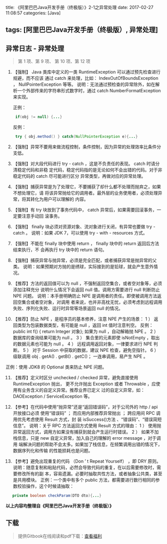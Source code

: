 

title: 《阿里巴巴Java开发手册（终极版）》2-1之异常处理
date: 2017-02-27 11:08:57
categories: [Java]


tags: [阿里巴巴Java开发手册（终极版）, 异常处理]
---

## 异常日志 - 异常处理

> 第 1 项、第 9 项、 第 10 项、第 12 项

1. 【强制】 Java 类库中定义的一类 RuntimeException 可以通过预先检查进行规避，而不应该
   通过 catch 来处理，比如： IndexOutOfBoundsException ， NullPointerException 等等。
   说明：无法通过预检查的异常除外，如在解析一个外部传来的字符串形式数字时，通过 catch
   NumberFormatException 来实现。

   正例：

   ``` java
    if(obj != null) {...}
   ```

   反例：

   ``` java
    try { obj.method() } catch(NullPointerException e){...}
   ```

2. 【强制】异常不要用来做流程控制，条件控制，因为异常的处理效率比条件分支低。

<!-- more -->

3. 【强制】对大段代码进行 try - catch ，这是不负责任的表现。 catch 时请分清稳定代码和非稳
   定代码，稳定代码指的是无论如何不会出错的代码。对于非稳定代码的 catch 尽可能进行区分
   异常类型，再做对应的异常处理。

4. 【强制】捕获异常是为了处理它，不要捕获了却什么都不处理而抛弃之，如果不想处理它，请
   将该异常抛给它的调用者。最外层的业务使用者，必须处理异常，将其转化为用户可以理解的
   内容。

5. 【强制】有 try 块放到了事务代码中， catch 异常后，如果需要回滚事务，一定要注意手动回
   滚事务。

6. 【强制】 finally 块必须对资源对象、流对象进行关闭，有异常也要做 try - catch 。
   说明：如果 JDK 7，可以使用 try - with - resources 方式。

7. 【强制】不能在 finally 块中使用 return ， finally 块中的 return 返回后方法结束执行，不
   会再执行 try 块中的 return 语句。

8. 【强制】捕获异常与抛异常，必须是完全匹配，或者捕获异常是抛异常的父类。
   说明：如果预期对方抛的是绣球，实际接到的是铅球，就会产生意外情况。

9. 【推荐】方法的返回值可以为 null ，不强制返回空集合，或者空对象等，必须添加注释充分
   说明什么情况下会返回 null 值。调用方需要进行 null 判断防止 NPE 问题。
   说明：本手册明确防止 NPE 是调用者的责任。即使被调用方法返回空集合或者空对象，对调用
   者来说，也并非高枕无忧，必须考虑到远程调用失败、序列化失败、运行时异常等场景返回
   null 的情况。

10. 【推荐】防止 NPE ，是程序员的基本修养，注意 NPE 产生的场景：
  1 ） 返回类型为包装数据类型，有可能是 null ，返回 int 值时注意判空。
  反例： public int f() {  return Integer 对象}; 如果为 null ，自动解箱抛 NPE 。
  2 ） 数据库的查询结果可能为 null 。
  3 ） 集合里的元素即使 isNotEmpty ，取出的数据元素也可能为 null 。
  4 ） 远程调用返回对象，一律要求进行 NPE 判断。
  5 ） 对于 Session 中获取的数据，建议 NPE 检查，避免空指针。
  6 ） 级联调用 obj . getA() . getB() . getC()； 一连串调用，易产生 NPE 。

  正例：使用 JDK8 的 Optional 类来防止 NPE 问题。

11. 【推荐】定义时区分 unchecked /  checked 异常，避免直接使用 RuntimeException 抛出，
   更不允许抛出 Exception 或者 Throwable ，应使用有业务含义的自定义异常。推荐业界已定义
   过的自定义异常，如： DAOException /  ServiceException 等。

12. 【参考】在代码中使用“抛异常”还是“返回错误码”，对于公司外的 http / api 开放接口必须
   使用“错误码” ； 而应用内部推荐异常抛出 ； 跨应用间 RPC 调用优先考虑使用 Result 方式，封
   装 isSuccess()方法 、“错误码”、“错误简短信息”。
   说明：关于 RPC 方法返回方式使用 Result 方式的理由：
   1 ） 使用抛异常返回方式，调用方如果没有捕获到就会产生运行时错误。
   2 ） 如果不加栈信息，只是 new 自定义异常，加入自己的理解的 error message ，对于调用
   端解决问题的帮助不会太多。如果加了栈信息，在频繁调用出错的情况下，数据序列化和传输
   的性能损耗也是问题。

13. 【参考】避免出现重复的代码 （Don ’ t Repeat Yourself） ，即 DRY 原则。
   说明：随意复制和粘贴代码，必然会导致代码的重复，在以后需要修改时，需要修改所有的副
   本，容易遗漏。必要时抽取共性方法，或者抽象公共类，甚至是共用模块。
   正例：一个类中有多个 public 方法，都需要进行数行相同的参数校验操作，这个时候请抽取：

``` java
   private boolean checkParam(DTO dto){...}
```

**以上内容均整理自《阿里巴巴Java开发手册（终极版）》**

## 下载

> 提供Gitbook在线阅读和pdf下载：[查看福利](https://www.gitbook.com/book/goghtsui/-java/details)